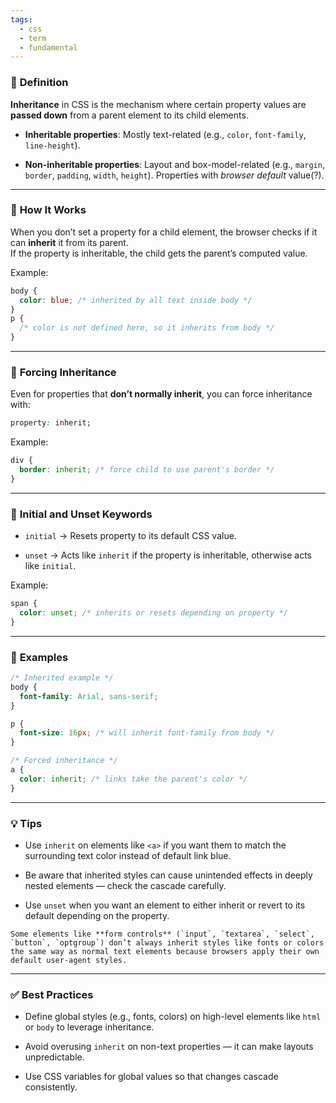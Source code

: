 ```yaml
---
tags:
  - css
  - term
  - fundamental
---
```


### 🔹 **Definition**  
**Inheritance** in CSS is the mechanism where certain property values are **passed down** from a parent element to its child elements.

- **Inheritable properties**: Mostly text-related (e.g., `color`, `font-family`, `line-height`).
    
- **Non-inheritable properties**: Layout and box-model-related (e.g., `margin`, `border`, `padding`, `width`, `height`). Properties with *browser default* value(?).
    

---

### 🔹 **How It Works**  
When you don’t set a property for a child element, the browser checks if it can **inherit** it from its parent.  
If the property is inheritable, the child gets the parent’s computed value.

Example:

```css
body {
  color: blue; /* inherited by all text inside body */
}
p {
  /* color is not defined here, so it inherits from body */
}
```

---

### 🔹 **Forcing Inheritance**  
Even for properties that **don’t normally inherit**, you can force inheritance with:

```css
property: inherit;
```

Example:

```css
div {
  border: inherit; /* force child to use parent's border */
}
```

---

### 🔹 **Initial and Unset Keywords**

- `initial` → Resets property to its default CSS value.
    
- `unset` → Acts like `inherit` if the property is inheritable, otherwise acts like `initial`.
    

Example:

```css
span {
  color: unset; /* inherits or resets depending on property */
}
```

---

### 🔹 **Examples**

```css
/* Inherited example */
body {
  font-family: Arial, sans-serif;
}

p {
  font-size: 16px; /* will inherit font-family from body */
}

/* Forced inheritance */
a {
  color: inherit; /* links take the parent's color */
}
```

---

### 💡 **Tips**

- Use `inherit` on elements like `<a>` if you want them to match the surrounding text color instead of default link blue.
    
- Be aware that inherited styles can cause unintended effects in deeply nested elements — check the cascade carefully.
    
- Use `unset` when you want an element to either inherit or revert to its default depending on the property.

```ad-important
Some elements like **form controls** (`input`, `textarea`, `select`, `button`, `optgroup`) don’t always inherit styles like fonts or colors the same way as normal text elements because browsers apply their own default user-agent styles.
```

---

### ✅ **Best Practices**

- Define global styles (e.g., fonts, colors) on high-level elements like `html` or `body` to leverage inheritance.
    
- Avoid overusing `inherit` on non-text properties — it can make layouts unpredictable.
    
- Use CSS variables for global values so that changes cascade consistently.
    
